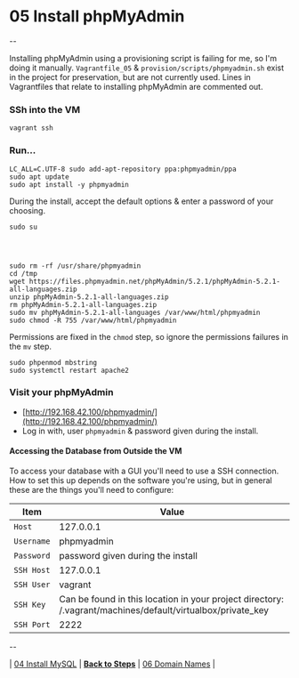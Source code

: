 # 05 Install phpMyAdmin

--

Installing phpMyAdmin using a provisioning script is failing for me, so I'm doing it manually. `Vagrantfile_05` & `provision/scripts/phpmyadmin.sh` exist in the project for preservation, but are not currently used. Lines in Vagrantfiles that relate to installing phpMyAdmin are commented out.

### SSh into the VM

```
vagrant ssh
```

### Run...

```
LC_ALL=C.UTF-8 sudo add-apt-repository ppa:phpmyadmin/ppa
sudo apt update
sudo apt install -y phpmyadmin
```

During the install, accept the default options & enter a password of your choosing.

```
sudo su




sudo rm -rf /usr/share/phpmyadmin
cd /tmp
wget https://files.phpmyadmin.net/phpMyAdmin/5.2.1/phpMyAdmin-5.2.1-all-languages.zip
unzip phpMyAdmin-5.2.1-all-languages.zip
rm phpMyAdmin-5.2.1-all-languages.zip
sudo mv phpMyAdmin-5.2.1-all-languages /var/www/html/phpmyadmin
sudo chmod -R 755 /var/www/html/phpmyadmin
```

Permissions are fixed in the `chmod` step, so ignore the permissions failures in the `mv` step.

```
sudo phpenmod mbstring
sudo systemctl restart apache2
```

### Visit your phpMyAdmin

* [http://192.168.42.100/phpmyadmin/](http://192.168.42.100/phpmyadmin/)
* Log in with, user `phpmyadmin` & password given during the install.

#### Accessing the Database from Outside the VM

To access your database with a GUI you'll need to use a SSH connection. How to set this up depends on the software you're using, but in general these are the things you'll need to configure:

Item | Value
---- | -----
`Host` | 127.0.0.1
`Username` | phpmyadmin
`Password` | password given during the install
`SSH Host` | 127.0.0.1
`SSH User` | vagrant
`SSH Key`  | Can be found in this location in your project directory: /.vagrant/machines/default/virtualbox/private_key
`SSH Port` | 2222

--

<!-- 03 Install PHP 8.2 -->
| [04 Install MySQL](./04_Install_MySQL.md)
| [**Back to Steps**](../README.md)
| [06 Domain Names](./06_Domain_Names.md)
|
